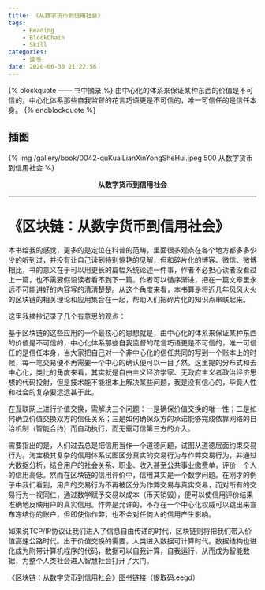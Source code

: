 ```yaml
---
title: 《从数字货币到信用社会》
tags:
	- Reading
	- BlockChain
	- Skill
categories:
	- 读书
date: 2020-06-30 21:22:56
---
```


{% blockquote —— 书中摘录 %}
由中心化的体系来保证某种东西的价值是不可信的，中心化体系那些自我监督的花言巧语更是不可信的，唯一可信任的是信任本身。
{% endblockquote %}

<!-- more -->

## 插图
{% img /gallery/book/0042-quKuaiLianXinYongSheHui.jpeg 500 从数字货币到信用社会 %}
<p align="center"><b>从数字货币到信用社会</b></p>

-----

# 《区块链：从数字货币到信用社会》

本书给我的感觉，更多的是定位在科普的范畴，里面很多观点在各个地方都多多少少的听到过，并没有让自己读到特别惊艳的见解，但和碎片化的博客、微信、微博相比，书的意义在于可以用更长的篇幅系统论述一件事，作者不必担心读者没看过上一篇，也不需要假设读者看不到下一篇。作者可以循序渐进，把在一篇文章里永远不可能讲好的内容写的清清楚楚。从这个角度来看，本书算是将近几年风风火火的区块链的相关理论和应用集合在一起，帮助人们把碎片化的知识点串联起来。

这里我摘抄记录了几个有意思的观点：

基于区块链的这些应用的一个最核心的思想就是，由中心化的体系来保证某种东西的价值是不可信的，中心化体系那些自我监督的花言巧语更是不可信的，唯一可信任的是信任本身，当大家把自己对一个非中心化的信任共同的写到一个账本上的时候，每一笔交易便不再需要一个中心的确认便可以一目了然。这里提的分布式和去中心化，类比的角度来看，其实就是自由主义经济学家、无政府主义者政治经济思想的代码投射，但是技术能不能根本上解决某些问题，我是没有信心的，毕竟人性和社会的复杂要远远甚于此。

在互联网上进行价值交换，需解决三个问题：一是确保价值交换的唯一性；二是如何确立价值交换双方的信任关系；三是如何确保双方的承诺能够完成依靠网络的自治机制（智能合约）而自动执行，而无需可信第三方的介入。

需要指出的是，人们过去总是把信用当作一个道德问题，试图从道德层面约束交易行为。淘宝极其复杂的信用体系试图区分真实的交易行为与作弊交易行为，并通过大数据分析，结合用户的社会关系、职业、收入甚至公共事业缴费单，评价一个人的信用高低。然而在区块链的信用评价中，信用其实是一个数学问题。在刚才的例子中我们看到，用户的交易行为不再被区分为作弊交易与真实交易，而对所有的交易行为一视同仁，通过数学赋予交易以成本（币天销毁），便可以使信用评价结果准确地反映用户的真实信用。作弊是允许的，不存在一个中心化权威可以跳出来宣布冻结你的账户，但即使你作弊，也不会对任何人的信用产生影响。

如果说TCP/IP协议让我们进入了信息自由传递的时代，区块链则将把我们带入价值高速公路时代。出于价值交换的需要，人类进入数据可计算时代。数据结构也进化成为附带计算机程序的代码，数据可以自我计算，自我运行，从而成为智能数据，为整个人类社会进入智慧社会打开了大门。

《区块链：从数字货币到信用社会》[图书链接](https://pan.baidu.com/s/1CDRRGLmAj7MNk3k7K3UORA)（提取码:eegd）